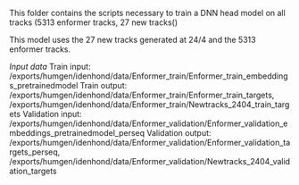 This folder contains the scripts necessary to train a DNN head model on all tracks (5313 enformer tracks, 27 new tracks()

This model uses the 27 new tracks generated at 24/4 and the 5313 enformer tracks. 

*Input data*
Train input: /exports/humgen/idenhond/data/Enformer_train/Enformer_train_embeddings_pretrainedmodel
Train output: /exports/humgen/idenhond/data/Enformer_train/Enformer_train_targets, /exports/humgen/idenhond/data/Enformer_train/Newtracks_2404_train_targets
Validation input: /exports/humgen/idenhond/data/Enformer_validation/Enformer_validation_embeddings_pretrainedmodel_perseq
Validation output: /exports/humgen/idenhond/data/Enformer_validation/Enformer_validation_targets_perseq, /exports/humgen/idenhond/data/Enformer_validation/Newtracks_2404_validation_targets






